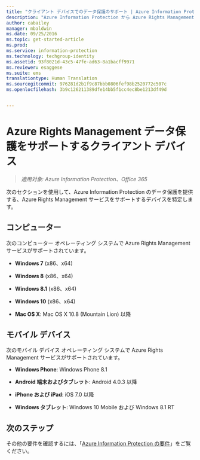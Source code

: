 ```yaml
---
title: "クライアント デバイスでのデータ保護のサポート | Azure Information Protection"
description: "Azure Information Protection から Azure Rights Management サービスをサポートするデバイスを特定します。"
author: cabailey
manager: mbaldwin
ms.date: 09/25/2016
ms.topic: get-started-article
ms.prod: 
ms.service: information-protection
ms.technology: techgroup-identity
ms.assetid: 93f8021d-43c5-47fe-ad63-8a1bacff9971
ms.reviewer: esaggese
ms.suite: ems
translationtype: Human Translation
ms.sourcegitcommit: 976281d2b1f9c87bbb0806fef98b2520772c507c
ms.openlocfilehash: 3b9c126211389dfe14bb5f1cc4ec8be1213df49d


---
```



# Azure Rights Management データ保護をサポートするクライアント デバイス

>*適用対象: Azure Information Protection、Office 365*

次のセクションを使用して、Azure Information Protection のデータ保護を提供する、Azure Rights Management サービスをサポートするデバイスを特定します。

## コンピューター
次のコンピューター オペレーティング システムで Azure Rights Management サービスがサポートされています。

-   **Windows 7** (x86、x64)

-   **Windows 8** (x86、x64)

-   **Windows 8.1** (x86、x64)

-   **Windows 10** (x86、x64)

-   **Mac OS X**: Mac OS X 10.8 (Mountain Lion) 以降

## モバイル デバイス
次のモバイル デバイス オペレーティング システムで Azure Rights Management サービスがサポートされています。

-   **Windows Phone**: Windows Phone 8.1

-   **Android 端末およびタブレット**: Android 4.0.3 以降

-   **iPhone および iPad**: iOS 7.0 以降

-   **Windows タブレット**: Windows 10 Mobile および Windows 8.1 RT


## 次のステップ
その他の要件を確認するには、「[Azure Information Protection の要件](requirements-azure-rms.md)」をご覧ください。




<!--HONumber=Sep16_HO5-->



